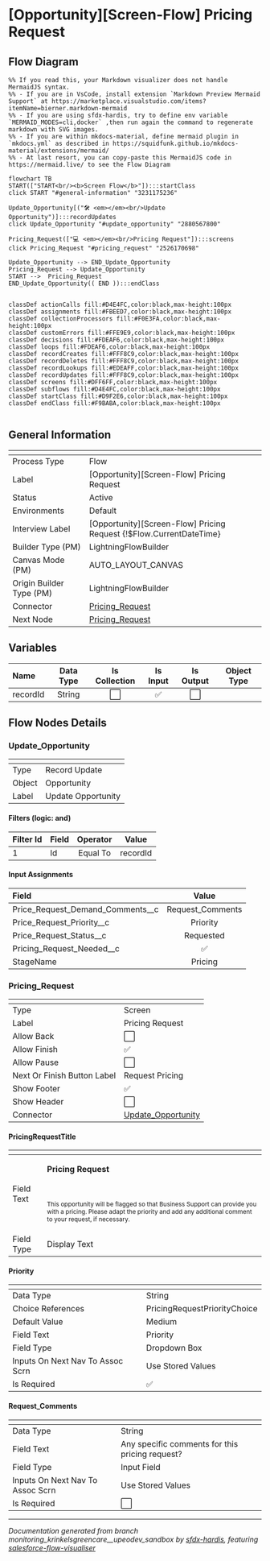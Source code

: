 # [Opportunity][Screen-Flow] Pricing Request

## Flow Diagram

```mermaid
%% If you read this, your Markdown visualizer does not handle MermaidJS syntax.
%% - If you are in VsCode, install extension `Markdown Preview Mermaid Support` at https://marketplace.visualstudio.com/items?itemName=bierner.markdown-mermaid
%% - If you are using sfdx-hardis, try to define env variable `MERMAID_MODES=cli,docker` ,then run again the command to regenerate markdown with SVG images.
%% - If you are within mkdocs-material, define mermaid plugin in `mkdocs.yml` as described in https://squidfunk.github.io/mkdocs-material/extensions/mermaid/
%% - At last resort, you can copy-paste this MermaidJS code in https://mermaid.live/ to see the Flow Diagram

flowchart TB
START(["START<br/><b>Screen Flow</b>"]):::startClass
click START "#general-information" "3231175236"

Update_Opportunity[("🛠️ <em></em><br/>Update Opportunity")]:::recordUpdates
click Update_Opportunity "#update_opportunity" "2880567800"

Pricing_Request(["💻 <em></em><br/>Pricing Request"]):::screens
click Pricing_Request "#pricing_request" "2526170698"

Update_Opportunity --> END_Update_Opportunity
Pricing_Request --> Update_Opportunity
START -->  Pricing_Request
END_Update_Opportunity(( END )):::endClass


classDef actionCalls fill:#D4E4FC,color:black,max-height:100px
classDef assignments fill:#FBEED7,color:black,max-height:100px
classDef collectionProcessors fill:#F0E3FA,color:black,max-height:100px
classDef customErrors fill:#FFE9E9,color:black,max-height:100px
classDef decisions fill:#FDEAF6,color:black,max-height:100px
classDef loops fill:#FDEAF6,color:black,max-height:100px
classDef recordCreates fill:#FFF8C9,color:black,max-height:100px
classDef recordDeletes fill:#FFF8C9,color:black,max-height:100px
classDef recordLookups fill:#EDEAFF,color:black,max-height:100px
classDef recordUpdates fill:#FFF8C9,color:black,max-height:100px
classDef screens fill:#DFF6FF,color:black,max-height:100px
classDef subflows fill:#D4E4FC,color:black,max-height:100px
classDef startClass fill:#D9F2E6,color:black,max-height:100px
classDef endClass fill:#F9BABA,color:black,max-height:100px


```

## General Information

|<!-- -->|<!-- -->|
|:---|:---|
|Process Type| Flow|
|Label|[Opportunity][Screen-Flow] Pricing Request|
|Status|Active|
|Environments|Default|
|Interview Label|[Opportunity][Screen-Flow] Pricing Request {!$Flow.CurrentDateTime}|
| Builder Type (PM)|LightningFlowBuilder|
| Canvas Mode (PM)|AUTO_LAYOUT_CANVAS|
| Origin Builder Type (PM)|LightningFlowBuilder|
|Connector|[Pricing_Request](#pricing_request)|
|Next Node|[Pricing_Request](#pricing_request)|


## Variables

|Name|Data Type|Is Collection|Is Input|Is Output|Object Type|
|:-- |:--:|:--:|:--:|:--:|:--: |
|recordId|String|⬜|✅|⬜|<!-- -->|


## Flow Nodes Details

### Update_Opportunity

|<!-- -->|<!-- -->|
|:---|:---|
|Type|Record Update|
|Object|Opportunity|
|Label|Update Opportunity|


#### Filters (logic: **and**)

|Filter Id|Field|Operator|Value|
|:-- |:-- |:--:|:--: |
|1|Id| Equal To|recordId|




#### Input Assignments

|Field|Value|
|:-- |:--: |
|Price_Request_Demand_Comments__c|Request_Comments|
|Price_Request_Priority__c|Priority|
|Price_Request_Status__c|Requested|
|Pricing_Request_Needed__c|✅|
|StageName|Pricing|




### Pricing_Request

|<!-- -->|<!-- -->|
|:---|:---|
|Type|Screen|
|Label|Pricing Request|
|Allow Back|⬜|
|Allow Finish|✅|
|Allow Pause|⬜|
|Next Or Finish Button Label|Request Pricing|
|Show Footer|✅|
|Show Header|⬜|
|Connector|[Update_Opportunity](#update_opportunity)|


#### PricingRequestTitle

|<!-- -->|<!-- -->|
|:---|:---|
|Field Text|<p><strong style="font-size: 16px;">Pricing Request</strong></p><p><br></p><p><span style="font-size: 12px;">This opportunity will be flagged so that Business Support can provide you with a pricing. Please adapt the priority and add any additional comment to your request, if necessary.</span></p>|
|Field Type| Display Text|




#### Priority

|<!-- -->|<!-- -->|
|:---|:---|
|Data Type|String|
|Choice References|PricingRequestPriorityChoice|
|Default Value|Medium|
|Field Text|Priority|
|Field Type| Dropdown Box|
|Inputs On Next Nav To Assoc Scrn| Use Stored Values|
|Is Required|✅|




#### Request_Comments

|<!-- -->|<!-- -->|
|:---|:---|
|Data Type|String|
|Field Text|Any specific comments for this pricing request?|
|Field Type| Input Field|
|Inputs On Next Nav To Assoc Scrn| Use Stored Values|
|Is Required|⬜|








___

_Documentation generated from branch monitoring_krinkelsgreencare__upeodev_sandbox by [sfdx-hardis](https://sfdx-hardis.cloudity.com), featuring [salesforce-flow-visualiser](https://github.com/toddhalfpenny/salesforce-flow-visualiser)_
